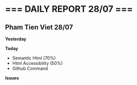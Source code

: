 # === DAILY REPORT 28/07 ===

## Pham Tien Viet 28/07

**Yesterday**

**Today**
- Semantic Html (70%)
- Html Accessibility (50%) 
- Github Command 

**Issues**

